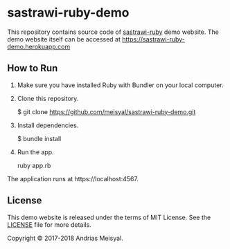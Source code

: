 # sastrawi-ruby-demo

This repository contains source code of [sastrawi-ruby][sastrawi-ruby] demo
website. The demo website itself can be accessed at
<https://sastrawi-ruby-demo.herokuapp.com>

## How to Run

1. Make sure you have installed Ruby with Bundler on your local computer.
2. Clone this repository.

    $ git clone https://github.com/meisyal/sastrawi-ruby-demo.git

3. Install dependencies.

    $ bundle install

4. Run the app.

    ruby app.rb

The application runs at https://localhost:4567.

## License

This demo website is released under the terms of MIT License. See the
[LICENSE][license] file for more details.

Copyright &copy; 2017-2018 Andrias Meisyal.

[sastrawi-ruby]: https://github.com/meisyal/sastrawi-ruby
[license]: https://github.com/meisyal/sastrawi-ruby-demo/blob/master/LICENSE.txt
